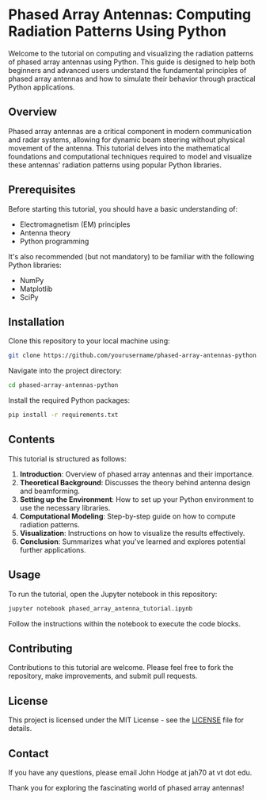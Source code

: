 # Phased Array Antennas: Computing Radiation Patterns Using Python

Welcome to the tutorial on computing and visualizing the radiation patterns of phased array antennas using Python. This guide is designed to help both beginners and advanced users understand the fundamental principles of phased array antennas and how to simulate their behavior through practical Python applications.

## Overview

Phased array antennas are a critical component in modern communication and radar systems, allowing for dynamic beam steering without physical movement of the antenna. This tutorial delves into the mathematical foundations and computational techniques required to model and visualize these antennas' radiation patterns using popular Python libraries.

## Prerequisites

Before starting this tutorial, you should have a basic understanding of:
- Electromagnetism (EM) principles
- Antenna theory
- Python programming

It's also recommended (but not mandatory) to be familiar with the following Python libraries:
- NumPy
- Matplotlib
- SciPy

## Installation

Clone this repository to your local machine using:
```bash
git clone https://github.com/yourusername/phased-array-antennas-python.git
```

Navigate into the project directory:
```bash
cd phased-array-antennas-python
```

Install the required Python packages:
```bash
pip install -r requirements.txt
```

## Contents

This tutorial is structured as follows:
1. **Introduction**: Overview of phased array antennas and their importance.
2. **Theoretical Background**: Discusses the theory behind antenna design and beamforming.
3. **Setting up the Environment**: How to set up your Python environment to use the necessary libraries.
4. **Computational Modeling**: Step-by-step guide on how to compute radiation patterns.
5. **Visualization**: Instructions on how to visualize the results effectively.
6. **Conclusion**: Summarizes what you've learned and explores potential further applications.

## Usage

To run the tutorial, open the Jupyter notebook in this repository:
```bash
jupyter notebook phased_array_antenna_tutorial.ipynb
```

Follow the instructions within the notebook to execute the code blocks.

## Contributing

Contributions to this tutorial are welcome. Please feel free to fork the repository, make improvements, and submit pull requests.

## License

This project is licensed under the MIT License - see the [LICENSE](LICENSE) file for details.

## Contact

If you have any questions, please email John Hodge at jah70 at vt dot edu.

Thank you for exploring the fascinating world of phased array antennas!
